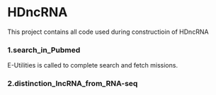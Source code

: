 HDncRNA
=======

This project contains all code used during constructioin of HDncRNA

### 1.search_in_Pubmed

E-Utilities is called to complete search and fetch missions.

### 2.distinction_lncRNA_from_RNA-seq 


